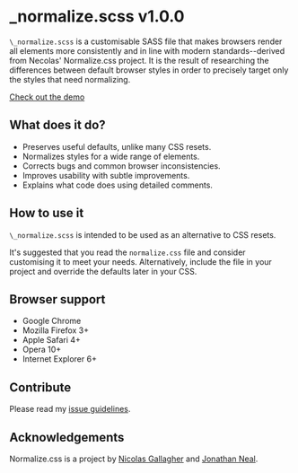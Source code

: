 # \_normalize.scss v1.0.0

`\_normalize.scss` is a customisable SASS file that makes browsers render all
elements more consistently and in line with modern standards--derived from
Necolas' Normalize.css project. It is the result of researching the differences
between default browser styles in order to precisely target only the styles
that need normalizing.

[Check out the demo](http://necolas.github.com/normalize.css/1.0.0/test.html)

## What does it do?

* Preserves useful defaults, unlike many CSS resets.
* Normalizes styles for a wide range of elements.
* Corrects bugs and common browser inconsistencies.
* Improves usability with subtle improvements.
* Explains what code does using detailed comments.

## How to use it

`\_normalize.scss` is intended to be used as an alternative to CSS resets.

It's suggested that you read the `normalize.css` file and consider customising
it to meet your needs. Alternatively, include the file in your project and
override the defaults later in your CSS.

## Browser support

* Google Chrome
* Mozilla Firefox 3+
* Apple Safari 4+
* Opera 10+
* Internet Explorer 6+

## Contribute

Please read my [issue guidelines](https://github.com/necolas/issue-guidelines).

## Acknowledgements

Normalize.css is a project by [Nicolas Gallagher](http://github.com/necolas)
and [Jonathan Neal](http://github.com/jonathantneal).
